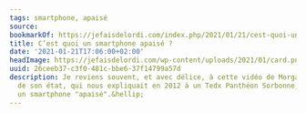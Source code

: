```yaml
---
tags: smartphone, apaisé
source:
bookmarkOf: https://jefaisdelordi.com/index.php/2021/01/21/cest-quoi-un-smartphone-apaise/
title: C’est quoi un smartphone apaisé ?
date: '2021-01-21T17:06:00+02:00'
headImage: https://jefaisdelordi.com/wp-content/uploads/2021/01/card.png
uuid: 26ceeb37-c3f0-481c-bbe6-37f14799a57d
description: Je reviens souvent, et avec délice, à cette vidéo de Morgan Segui, designer
  de son état, qui nous expliquait en 2012 à un Tedx Panthéon Sorbonne, à quoi ressemblerait
  un smartphone "apaisé".&hellip;
---
```


